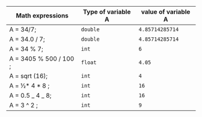| Math expressions       | Type of variable A | value of variable A |
| ---------------------- | ------------------ | ------------------- |
| A = 34/7;              | `double`           | `4.85714285714`     |
| A = 34.0 / 7;          | `double`           | `4.85714285714`     |
| A = 34 % 7;            | `int`              | `6`                 |
| A = 3405 % 500 / 100 ; | `float`            | `4.05`              |
| A = sqrt (16);         | `int`              | `4`                 |
| A = 1⁄2* 4 * 8 ;       | `int`              | `16`                |
| A = 0.5 _ 4 _ 8;       | `int`              | `16`                |
| A = 3 ^ 2 ;            | `int`              | `9`                 |
